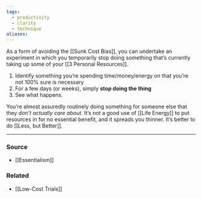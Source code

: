```yaml
---
tags:
  - productivity
  - clarity
  - technique
aliases:
---
```

As a form of avoiding the [[Sunk Cost Bias]], you can undertake an experiment in which you temporarily stop doing something that’s currently taking up some of your [[3 Personal Resources]]. 

1. Identify something you’re spending time/money/energy on that you’re not 100% sure is necessary 
2. For a few days (or weeks), simply **stop doing the thing**
3. See what happens.

You’re almost assuredly routinely doing something for someone else that they *don’t actually care about*. It’s not a good use of [[Life Energy]] to put resources in for no essential benefit, and it spreads you thinner. It’s better to do [[Less, but Better]]. 
****
### Source
- [[Essentialism]]
### Related
- [[Low-Cost Trials]]